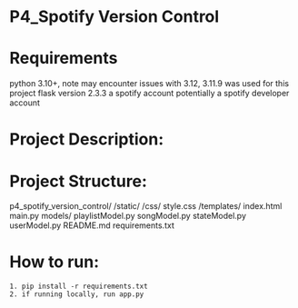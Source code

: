 # P4_Spotify Version Control

# Requirements
python 3.10+, note may encounter issues with 3.12, 3.11.9 was used for this project
flask version 2.3.3
a spotify account
potentially a spotify developer account


# Project Description: 

# Project Structure: 
p4_spotify_version_control/
    /static/
        /css/
            style.css
    /templates/
        index.html
    main.py
    models/
        playlistModel.py
        songModel.py
        stateModel.py
        userModel.py
    README.md
    requirements.txt

# How to run: 
    1. pip install -r requirements.txt
    2. if running locally, run app.py

